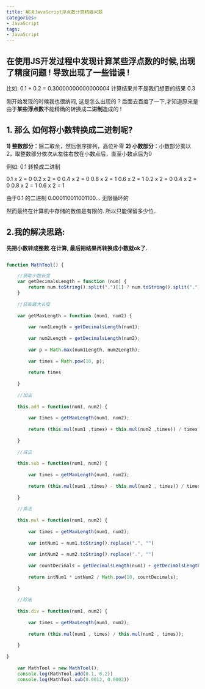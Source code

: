 ```yaml
---
title: 解决JavaScript浮点数计算精度问题
categories: 
- JavaScript
tags:
- JavaScript
---
```

     

##  在使用JS开发过程中发现计算某些浮点数的时候,出现了精度问题 ! 导致出现了一些错误 !


比如: 0.1 + 0.2 = 0.30000000000000004  计算结果并不是我们想要的结果 0.3

刚开始发现的时候我也很纳闷, 这是怎么出现的 ? 后面去百度了一下,才知道原来是由于**某些浮点数**不能精确的转换成**二进制**造成的 !

## **1. 那么 如何将小数转换成二进制呢?**

**1) 整数部分**：除二取余，然后倒序排列，高位补零
**2) 小数部分**：小数部分乘以2，取整数部分依次从左往右放在小数点后，直至小数点后为0

例如: 0.1 转换成二进制

0.1 x 2 = 0
0.2 x 2 = 0
0.4 x 2 = 0
0.8 x 2 = 1
0.6 x 2 = 1
0.2 x 2 = 0
0.4 x 2 = 0
0.8 x 2 = 1
0.6 x 2 = 1

由于0.1 的二进制 0.000110011001100... 无限循环的

然而最终在计算机中存储的数值是有限的. 所以只能保留多少位..



## 2.我的解决思路:

  **先把小数转成整数.在计算, 最后把结果再转换成小数就ok了.**

```javascript

function MathTool() {

	//获取小数长度
	var getDecimalsLength = function (num) {
		return num.toString().split(".")[1] ? num.toString().split(".")[1].length : 0
	}
	
	//获取最大长度
	
	var getMaxLength = function (num1, num2) {
	
		var num1Length = getDecimalsLength(num1);
		
		var num2Length = getDecimalsLength(num2);
		
		var p = Math.max(num1Length, num2Length);
		
		var times = Math.pow(10, p);
		
		return times
	
	}
	
	//加法
	
	this.add = function(num1, num2) {
	
		var times = getMaxLength(num1, num2);
		
		return (this.mul(num1 ,times) + this.mul(num2 ,times)) / times;
		
	}
	
	//减法
	
	this.sub = function(num1, num2) {
	
		var times = getMaxLength(num1, num2);
		
		return (this.mul(num1 ,times) - this.mul(num2 , times)) / times;
		
	}
	
	//乘法
	
	this.mul = function(num1, num2) {
	
		var times = getMaxLength(num1, num2);
		
		var intNum1 = num1.toString().replace(".", "")
		
		var intNum2 = num2.toString().replace(".", "")
		
		var countDecimals = getDecimalsLength(num1) + getDecimalsLength(num2)
		
		return intNum1 * intNum2 / Math.pow(10, countDecimals);
		
	}
	
	//除法
	
	this.div = function(num1, num2) {
	
		var times = getMaxLength(num1, num2);
		
		return (this.mul(num1 , times) / this.mul(num2 , times));
		
	}
	
}
	
	var MathTool = new MathTool();
	console.log(MathTool.add(0.1, 0.2))
	console.log(MathTool.sub(0.0012, 0.0002))

```


